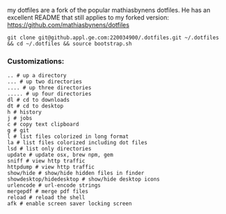 my dotfiles are a fork of the popular mathiasbynens dotfiles. He has an excellent README that still applies to my forked version:
https://github.com/mathiasbynens/dotfiles

    git clone git@github.appl.ge.com:220034900/.dotfiles.git ~/.dotfiles && cd ~/.dotfiles && source bootstrap.sh

### Customizations:
    .. # up a directory
    ... # up two directories
    .... # up three directories
    ..... # up four directories
    dl # cd to downloads
    dt # cd to desktop
    h # history
    j # jobs
    c # copy text clipboard
    g # git 
    l # list files colorized in long format
    la # list files colorized including dot files
    lsd # list only directories
    update # update osx, brew npm, gem
    sniff # view http traffic
    httpdump # view http traffic
    show/hide # show/hide hidden files in finder
    showdesktop/hidedesktop # show/hide desktop icons
    urlencode # url-encode strings
    mergepdf # merge pdf files
    reload # reload the shell
    afk # enable screen saver locking screen    
